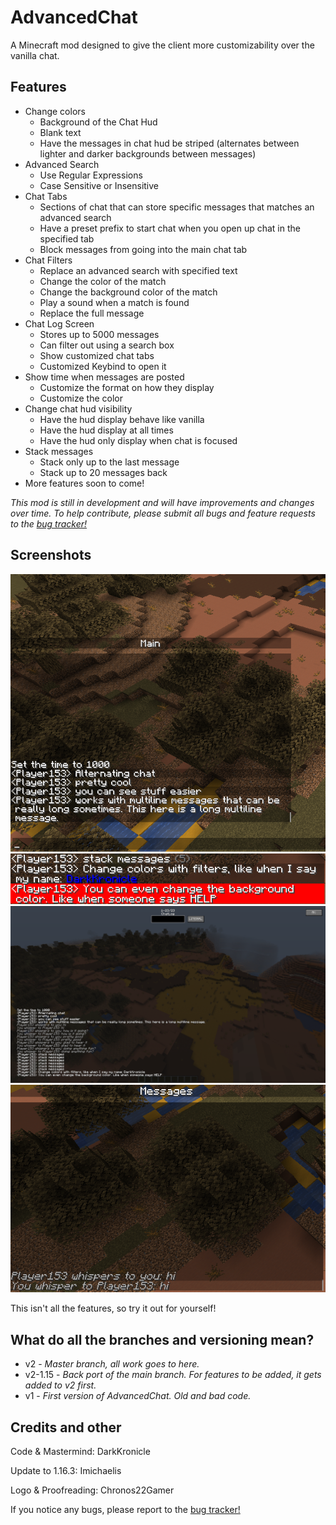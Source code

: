 # AdvancedChat

A Minecraft mod designed to give the client more customizability over the vanilla chat.

## Features

- Change colors
    - Background of the Chat Hud
    - Blank text
    - Have the messages in chat hud be striped (alternates between lighter and darker backgrounds between messages)
- Advanced Search
    - Use Regular Expressions
    - Case Sensitive or Insensitive
- Chat Tabs
    - Sections of chat that can store specific messages that matches an advanced search
    - Have a preset prefix to start chat when you open up chat in the specified tab
    - Block messages from going into the main chat tab
- Chat Filters
    - Replace an advanced search with specified text
    - Change the color of the match
    - Change the background color of the match
    - Play a sound when a match is found
    - Replace the full message
- Chat Log Screen
    - Stores up to 5000 messages
    - Can filter out using a search box
    - Show customized chat tabs
    - Customized Keybind to open it
- Show time when messages are posted
    - Customize the format on how they display
    - Customize the color
- Change chat hud visibility
    - Have the hud display behave like vanilla
    - Have the hud display at all times
    - Have the hud only display when chat is focused
- Stack messages
    - Stack only up to the last message
    - Stack up to 20 messages back
- More features soon to come!

*This mod is still in development and will have improvements and changes over time. To help contribute, please submit all bugs and feature requests to the [bug tracker!](https://github.com/DarkKronicle/AdvancedChat/issues)*

## Screenshots

![alternate](images/alternate.png)
![colors](images/colors.png)
![logscreen](images/logscreen.png)
![tab](images/tab.png)

This isn't all the features, so try it out for yourself!

## What do all the branches and versioning mean?

- v2 - *Master branch, all work goes to here.*
- v2-1.15 - *Back port of the main branch. For features to be added, it gets added to v2 first.*
- v1 - *First version of AdvancedChat. Old and bad code.*

## Credits and other

Code & Mastermind: DarkKronicle

Update to 1.16.3: Imichaelis

Logo & Proofreading: Chronos22Gamer

If you notice any bugs, please report to the [bug tracker!](https://github.com/DarkKronicle/AdvancedChat/issues)
